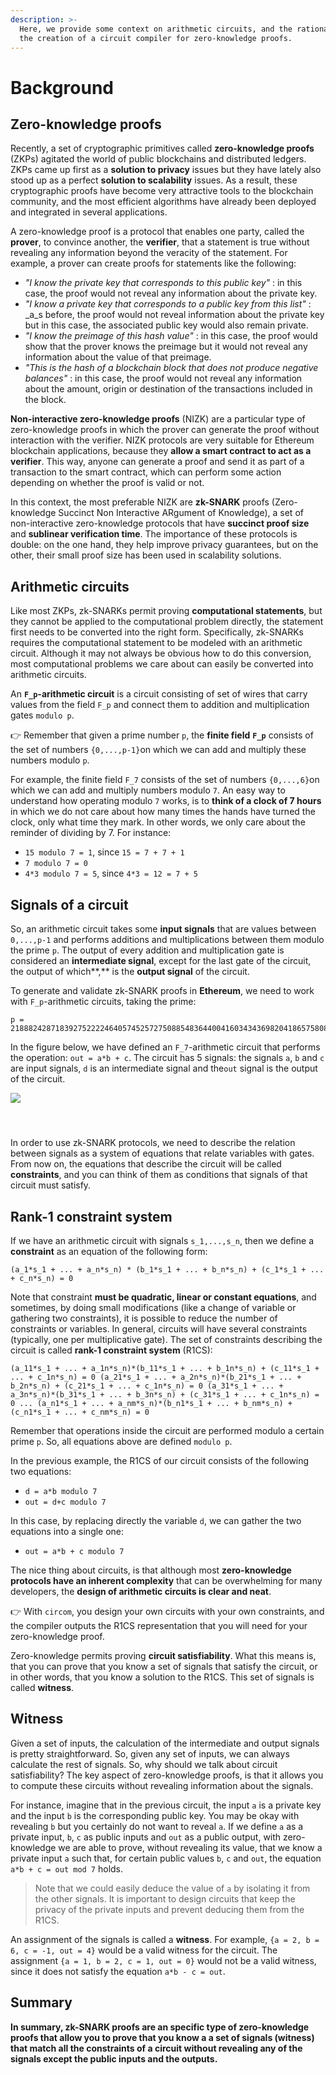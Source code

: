 ```yaml
---
description: >-
  Here, we provide some context on arithmetic circuits, and the rationale for
  the creation of a circuit compiler for zero-knowledge proofs.
---
```


# Background

## Zero-knowledge proofs <a id="zero-knowledge-proofs"></a>

Recently, a set of cryptographic primitives called **zero-knowledge proofs** \(ZKPs\) agitated the world of public blockchains and distributed ledgers. ZKPs came up first as a **solution to privacy** issues but they have lately also stood up as a perfect **solution to scalability** issues. As a result, these cryptographic proofs have become very attractive tools to the blockchain community, and the most efficient algorithms have already been deployed and integrated in several applications.

A zero-knowledge proof is a protocol that enables one party, called the **prover**, to convince another, the **verifier**, that a statement is true without revealing any information beyond the veracity of the statement. For example, a prover can create proofs for statements like the following:

* _"I know the private key that corresponds to this public key"_ : in this case, the proof would not reveal any information about the private key.
* _"I know a private key that corresponds to a public key from this list"_ : _a_s before, the proof would not reveal information about the private key but in this case, the associated public key would also remain private.
* _"I know the preimage of this hash value"_ : in this case, the proof would show that the prover knows the preimage but it would not reveal any information about the value of that preimage.
* _"This is the hash of a blockchain block that does not produce negative balances"_ : in this case, the proof would not reveal any information about the amount, origin or destination of the transactions included in the block.

**Non-interactive zero-knowledge proofs** \(NIZK\) are a particular type of zero-knowledge proofs in which the prover can generate the proof without interaction with the verifier. NIZK protocols are very suitable for Ethereum blockchain applications, because they **allow a smart contract to act as a verifier**. This way, anyone can generate a proof and send it as part of a transaction to the smart contract, which can perform some action depending on whether the proof is valid or not.

In this context, the most preferable NIZK are **zk-SNARK** proofs \(Zero-knowledge Succinct Non Interactive ARgument of Knowledge\), a set of non-interactive zero-knowledge protocols that have **succinct proof size** and **sublinear verification time**. The importance of these protocols is double: on the one hand, they help improve privacy guarantees, but on the other, their small proof size has been used in scalability solutions.

## Arithmetic circuits <a id="arithmetic-circuits"></a>

Like most ZKPs, zk-SNARKs permit proving **computational statements**, but they cannot be applied to the computational problem directly, the statement first needs to be converted into the right form. Specifically, zk-SNARKs requires the computational statement to be modeled with an arithmetic circuit. Although it may not always be obvious how to do this conversion, most computational problems we care about can easily be converted into arithmetic circuits.

An **`F_p`-arithmetic circuit** is a circuit consisting of set of wires that carry values from the field `F_p` and connect them to addition and multiplication gates `modulo p`.

👉 Remember that given a prime number `p`, the **finite field** **`F_p`** consists of the set of numbers `{0,...,p-1}`on which we can add and multiply these numbers modulo `p`.

For example, the finite field `F_7` consists of the set of numbers `{0,...,6}`on which we can add and multiply numbers modulo `7`. An easy way to understand how operating modulo `7` works, is to **think of a clock of 7 hours** in which we do not care about how many times the hands have turned the clock, only what time they mark. In other words, we only care about the reminder of dividing by 7. For instance:

* `15 modulo 7 = 1`, since `15 = 7 + 7 + 1`
* `7 modulo 7 = 0`
* `4*3 modulo 7 = 5`, since `4*3 = 12 = 7 + 5`

## Signals of a circuit <a id="signals-of-a-circuit"></a>

So, an arithmetic circuit takes some **input signals** that are values between `0,...,p-1` and performs additions and multiplications between them modulo the prime `p`. The output of every addition and multiplication gate is considered an **intermediate signal**, except for the last gate of the circuit, the output of which**,** is the **output signal** of the circuit.

To generate and validate zk-SNARK proofs in **Ethereum**, we need to work with `F_p`-arithmetic circuits, taking the prime:

```text
p = 21888242871839275222246405745257275088548364400416034343698204186575808495617
```

In the figure below, we have defined an `F_7`-arithmetic circuit that performs the operation: `out = a*b + c`. The circuit has 5 signals: the signals `a`, `b` and `c` are input signals, `d` is an intermediate signal and the`out` signal is the output of the circuit.

![](https://gblobscdn.gitbook.com/assets%2F-MDt-cjMfCLyy351MraT%2F-MHR5icu-Jxuas-UC7DY%2F-MHR60RuAQK6qNzhOPgE%2Foutput.jpg?alt=media&token=39d3d332-cac5-4546-ab43-9f489241ae50)

#### ​ <a id="undefined"></a>

In order to use zk-SNARK protocols, we need to describe the relation between signals as a system of equations that relate variables with gates. From now on, the equations that describe the circuit will be called **constraints**, and you can think of them as conditions that signals of that circuit must satisfy.

## Rank-1 constraint system <a id="rank-1-constraint-system"></a>

If we have an arithmetic circuit with signals `s_1,...,s_n`, then we define a **constraint** as an equation of the following form:

`(a_1*s_1 + ... + a_n*s_n) * (b_1*s_1 + ... + b_n*s_n) + (c_1*s_1 + ... + c_n*s_n) = 0`

Note that constraint **must be quadratic, linear or constant equations**, and sometimes, by doing small modifications \(like a change of variable or gathering two constraints\), it is possible to reduce the number of constraints or variables. In general, circuits will have several constraints \(typically, one per multiplicative gate\). The set of constraints describing the circuit is called **rank-1 constraint system** \(R1CS\):

`(a_11*s_1 + ... + a_1n*s_n)*(b_11*s_1 + ... + b_1n*s_n) + (c_11*s_1 + ... + c_1n*s_n) = 0 (a_21*s_1 + ... + a_2n*s_n)*(b_21*s_1 + ... + b_2n*s_n) + (c_21*s_1 + ... + c_1n*s_n) = 0 (a_31*s_1 + ... + a_3n*s_n)*(b_31*s_1 + ... + b_3n*s_n) + (c_31*s_1 + ... + c_1n*s_n) = 0 ... (a_n1*s_1 + ... + a_nm*s_n)*(b_n1*s_1 + ... + b_nm*s_n) + (c_n1*s_1 + ... + c_nm*s_n) = 0`

Remember that operations inside the circuit are performed modulo a certain prime `p`. So, all equations above are defined `modulo p`.

In the previous example, the R1CS of our circuit consists of the following two equations:

* `d = a*b modulo 7`
* `out = d+c modulo 7`

In this case, by replacing directly the variable `d`, we can gather the two equations into a single one:

* `out = a*b + c modulo 7`

The nice thing about circuits, is that although most **zero-knowledge protocols have an inherent complexity** that can be overwhelming for many developers, the **design of arithmetic circuits is clear and neat**. 

👉 With `circom`, you design your own circuits with your own constraints, and the compiler outputs the R1CS representation that you will need for your zero-knowledge proof.

Zero-knowledge permits proving **circuit satisfiability**. What this means is, that you can prove that you know a set of signals that satisfy the circuit, or in other words, that you know a solution to the R1CS. This set of signals is called **witness**.

## Witness <a id="witness"></a>

Given a set of inputs, the calculation of the intermediate and output signals is pretty straightforward. So, given any set of inputs, we can always calculate the rest of signals. So, why should we talk about circuit satisfiability? The key aspect of zero-knowledge proofs, is that it allows you to compute these circuits without revealing information about the signals.

For instance, imagine that in the previous circuit, the input `a` is a private key and the input `b` is the corresponding public key. You may be okay with revealing `b` but you certainly do not want to reveal `a`. If we define `a` as a private input, `b`, `c` as public inputs and `out` as a public output, with zero-knowledge we are able to prove, without revealing its value, that we know a private input `a` such that, for certain public values `b`, `c` and `out`, the equation `a*b + c = out mod 7` holds.

> Note that we could easily deduce the value of `a` by isolating it from the other signals. It is important to design circuits that keep the privacy of the private inputs and prevent deducing them from the R1CS.

An assignment of the signals is called a **witness**. For example, `{a = 2, b = 6, c = -1, out = 4}` would be a valid witness for the circuit. The assignment `{a = 1, b = 2, c = 1, out = 0}` would not be a valid witness, since it does not satisfy the equation `a*b - c = out`.

## Summary <a id="summary"></a>

​**In summary, zk-SNARK proofs are an specific type of zero-knowledge proofs that allow you to prove that you know a a set of signals \(witness\) that match all the constraints of a circuit without revealing any of the signals except the public inputs and the outputs.**

